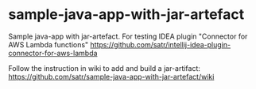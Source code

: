 # sample-java-app-with-jar-artefact
Sample java-app with jar-artefact. For testing IDEA plugin "Connector for AWS Lambda functions"
https://github.com/satr/intellij-idea-plugin-connector-for-aws-lambda

Follow the instruction in wiki to add and build a jar-artifact:
https://github.com/satr/sample-java-app-with-jar-artefact/wiki
